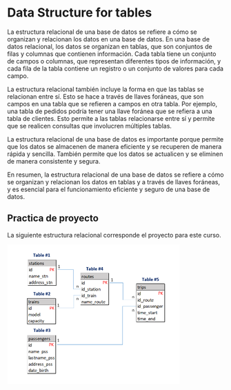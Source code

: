 # Data Structure for tables

La estructura relacional de una base de datos se refiere a cómo se organizan y relacionan los datos en una base de datos. En una base de datos relacional, los datos se organizan en tablas, que son conjuntos de filas y columnas que contienen información. Cada tabla tiene un conjunto de campos o columnas, que representan diferentes tipos de información, y cada fila de la tabla contiene un registro o un conjunto de valores para cada campo.

La estructura relacional también incluye la forma en que las tablas se relacionan entre sí. Esto se hace a través de llaves foráneas, que son campos en una tabla que se refieren a campos en otra tabla. Por ejemplo, una tabla de pedidos podría tener una llave foránea que se refiera a una tabla de clientes. Esto permite a las tablas relacionarse entre sí y permite que se realicen consultas que involucren múltiples tablas.

La estructura relacional de una base de datos es importante porque permite que los datos se almacenen de manera eficiente y se recuperen de manera rápida y sencilla. También permite que los datos se actualicen y se eliminen de manera consistente y segura.

En resumen, la estructura relacional de una base de datos se refiere a cómo se organizan y relacionan los datos en tablas y a través de llaves foráneas, y es esencial para el funcionamiento eficiente y seguro de una base de datos.

## Practica de proyecto

La siguiente estructura relacional corresponde el proyecto para este curso.

<img src="img/pic1.png" width="400">